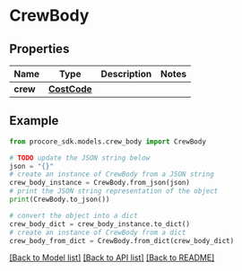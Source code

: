 # CrewBody


## Properties

Name | Type | Description | Notes
------------ | ------------- | ------------- | -------------
**crew** | [**CostCode**](CostCode.md) |  | 

## Example

```python
from procore_sdk.models.crew_body import CrewBody

# TODO update the JSON string below
json = "{}"
# create an instance of CrewBody from a JSON string
crew_body_instance = CrewBody.from_json(json)
# print the JSON string representation of the object
print(CrewBody.to_json())

# convert the object into a dict
crew_body_dict = crew_body_instance.to_dict()
# create an instance of CrewBody from a dict
crew_body_from_dict = CrewBody.from_dict(crew_body_dict)
```
[[Back to Model list]](../README.md#documentation-for-models) [[Back to API list]](../README.md#documentation-for-api-endpoints) [[Back to README]](../README.md)


